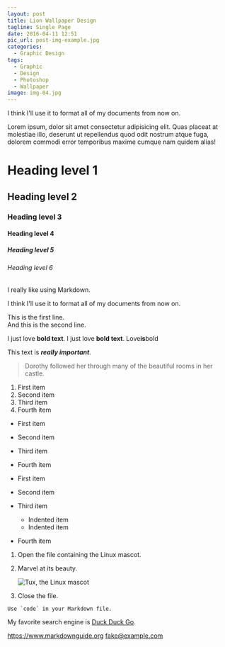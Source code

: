 ```yaml
---
layout: post
title: Lion Wallpaper Design
tagline: Single Page
date: 2016-04-11 12:51
pic_url: post-img-example.jpg
categories:
  - Graphic Design
tags:
  - Graphic
  - Design
  - Photoshop
  - Wallpaper
image: img-04.jpg
---
```


I think I'll use it to format all of my documents from now on.

Lorem ipsum, dolor sit amet consectetur adipisicing elit. Quas placeat at molestiae illo, deserunt ut repellendus quod odit nostrum atque fuga, dolorem commodi error temporibus maxime cumque nam quidem alias!

# Heading level 1

## Heading level 2

### Heading level 3

#### Heading level 4

##### Heading level 5

###### Heading level 6

I really like using Markdown.

I think I'll use it to format all of my documents from now on.

This is the first line.  
And this is the second line.

I just love **bold text**.
I just love **bold text**.
Love**is**bold

This text is **_really important_**.

> Dorothy followed her through many of the beautiful rooms in her castle.

1. First item
2. Second item
3. Third item
4. Fourth item

- First item
- Second item
- Third item
- Fourth item

- First item
- Second item
- Third item
  - Indented item
  - Indented item
- Fourth item

1.  Open the file containing the Linux mascot.
2.  Marvel at its beauty.

    ![Tux, the Linux mascot](https://via.placeholder.com/550)

3.  Close the file.

`` Use `code` in your Markdown file. ``

My favorite search engine is [Duck Duck Go](https://duckduckgo.com).

<https://www.markdownguide.org>
<fake@example.com>
